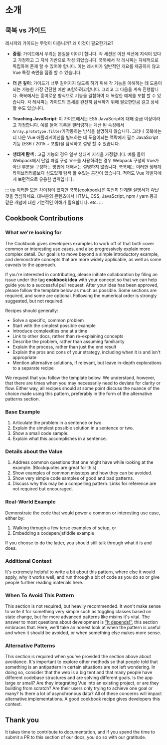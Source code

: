 # 소개

## 쿡북 vs 가이드

레시피와 가이드는 무엇이 다릅니까? 왜 이것이 필요한가요?

- **중점**: 가이드에서 우리는 본질을 이야기 합니다. 각 세션은 이전 섹션에 지식이 있다고 가정하고 그 지식 기반으로 작성 되었습니다. 쿡북에서 각 레시피는 자체적으로 독립하여 존제 할 수 있어야 합니다. 이는 레시피가 일반적인 개요를 제공하지 않고 Vue 특정 측면을 집중 할 수 있습니다.

- **더 큰 깊이**: 가이드가 너무 길어지지 않도록 하기 위해 각 기능을 이해하는 데 도움이되는 가능한 가장 간단한 예만 포함하려고합니다. 그리고 그 다음을 계속 진행합니다. 쿡북에서는 흥미로운 방식으로 기능을 결합하여 더 복잡한 예제를 포함 할 수 있습니다. 각 레시피는 가이드의 틈새를 완전히 탐색하기 위해 필요한만큼 길고 상세 할 수도 있습니다.

- **Teaching JavaScript**: 이 가이드에서는 ES5 JavaScript에 대해 중급 이상이라고 가정합니다. 예를 들어 목록을 필터링하는 계산 된 속성에서 `Array.prototype.filter`가 ​​작동하는 방식을 설명하지 않습니다. 그러나 쿡북에는 더 나은 Vue 애플리케이션을 빌드하는 데 도움이되는 맥락에서 필수 JavaScript 기능 (ES6 / 2015 + 포함)을 탐색하고 설명 할 수 있습니다.

- **생태계 탐색** : 고급 기능의 경우 일부 생태계 지식을 가정합니다. 예를 들어 Webpack에서 단일 파일 구성 요소를 사용하려는 경우 Webpack 구성의 Vue가 아닌 부분을 구성하는 방법에 대해서는 설명하지 않습니다. 쿡북에는 이러한 생태계 라이브러리를보다 심도있게 탐색 할 수있는 공간이 있습니다. 적어도 Vue 개발자에게 보편적으로 유용한 범위입니다.

::: tip 이러한 모든 차이점이 있지만 쿡북(cookbook)은 여전히 ​​단계별 설명서가 *아닌* 것을 명심하세요. 대부분의 콘텐츠에서 HTML, CSS, JavaScript, npm / yarn 등과 같은 개념에 대한 기본적인 이해가 필요합니다. etc. :::

## Cookbook Contributions

### What we're looking for

The Cookbook gives developers examples to work off of that both cover common or interesting use cases, and also progressively explain more complex detail. Our goal is to move beyond a simple introductory example, and demonstrate concepts that are more widely applicable, as well as some caveats to the approach.

If you're interested in contributing, please initiate collaboration by filing an issue under the tag **cookbook idea** with your concept so that we can help guide you to a successful pull request. After your idea has been approved, please follow the template below as much as possible. Some sections are required, and some are optional. Following the numerical order is strongly suggested, but not required.

Recipes should generally:

- Solve a specific, common problem
- Start with the simplest possible example
- Introduce complexities one at a time
- Link to other docs, rather than re-explaining concepts
- Describe the problem, rather than assuming familiarity
- Explain the process, rather than just the end result
- Explain the pros and cons of your strategy, including when it is and isn't appropriate
- Mention alternative solutions, if relevant, but leave in-depth explorations to a separate recipe

We request that you follow the template below. We understand, however, that there are times when you may necessarily need to deviate for clarity or flow. Either way, all recipes should at some point discuss the nuance of the choice made using this pattern, preferably in the form of the alternative patterns section.

### Base Example <badge text="required" type="error"></badge>

1. Articulate the problem in a sentence or two.
2. Explain the simplest possible solution in a sentence or two.
3. Show a small code sample.
4. Explain what this accomplishes in a sentence.

### Details about the Value <badge text="required" type="error"></badge>

1. Address common questions that one might have while looking at the example. (Blockquotes are great for this)
2. Show examples of common missteps and how they can be avoided.
3. Show very simple code samples of good and bad patterns.
4. Discuss why this may be a compelling pattern. Links for reference are not required but encouraged.

### Real-World Example <badge text="required" type="error"></badge>

Demonstrate the code that would power a common or interesting use case, either by:

1. Walking through a few terse examples of setup, or
2. Embedding a codepen/jsfiddle example

If you choose to do the latter, you should still talk through what it is and does.

### Additional Context <badge text="optional"></badge>

It's extremely helpful to write a bit about this pattern, where else it would apply, why it works well, and run through a bit of code as you do so or give people further reading materials here.

### When To Avoid This Pattern <badge text="optional"></badge>

This section is not required, but heavily recommended. It won't make sense to write it for something very simple such as toggling classes based on state change, but for more advanced patterns like mixins it's vital. The answer to most questions about development is ["It depends!"](https://codepen.io/rachsmith/pen/YweZbG), this section embraces that. Here, we'll take an honest look at when the pattern is useful and when it should be avoided, or when something else makes more sense.

### Alternative Patterns <badge text="required with avoidance section" type="warning"></badge>

This section is required when you've provided the section above about avoidance. It's important to explore other methods so that people told that something is an antipattern in certain situations are not left wondering. In doing so, consider that the web is a big tent and that many people have different codebase structures and are solving different goals. Is the app large or small? Are they integrating Vue into an existing project, or are they building from scratch? Are their users only trying to achieve one goal or many? Is there a lot of asynchronous data? All of these concerns will impact alternative implementations. A good cookbook recipe gives developers this context.

## Thank you

It takes time to contribute to documentation, and if you spend the time to submit a PR to this section of our docs, you do so with our gratitude.
